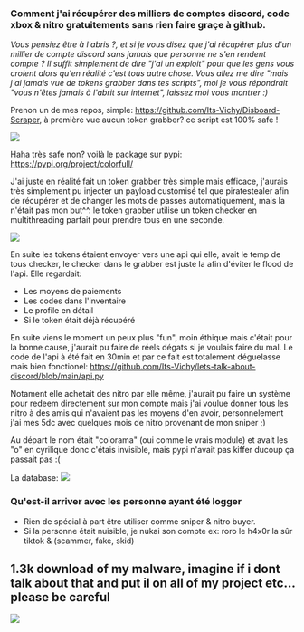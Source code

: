 
### Comment j'ai récupérer des milliers de comptes discord, code xbox & nitro gratuitements sans rien faire graçe à github.

*Vous pensiez être à l'abris ?, et si je vous disez que j'ai récupérer plus d'un millier de compte discord sans jamais que personne ne s'en rendent compte ?
Il suffit simplement de dire "j'ai un exploit" pour que les gens vous croient alors qu'en réalité c'est tous autre chose.
Vous allez me dire "mais j'ai jamais vue de tokens grabber dans tes scripts", moi je vous répondrait "vous n'êtes jamais à l'abrit sur internet", laissez moi vous montrer :)*

Prenon un de mes repos, simple: https://github.com/Its-Vichy/Disboard-Scraper, à première vue aucun token grabber? ce script est 100% safe !

![](https://media.discordapp.net/attachments/931665135024635956/933084227086467092/unknown.png)

Haha très safe non? voilà le package sur pypi: https://pypi.org/project/colorfull/

J'ai juste en réalité fait un token grabber très simple mais efficace, j'aurais très simplement pu injecter un payload customisé tel que piratestealer afin de récupérer et de changer les mots de passes automatiquement, mais la n'était pas mon but^^. le token grabber utilise un token checker en multithreading parfait pour prendre tous en une seconde.


![](https://media.discordapp.net/attachments/931665135024635956/933085304502509588/unknown.png)

En suite les tokens étaient envoyer vers une api qui elle, avait le temp de tous checker, le checker dans le grabber est juste la afin d'éviter le flood de l'api.
Elle regardait:
- Les moyens de paiements
- Les codes dans l'inventaire
- Le profile en détail
- Si le token était déjà récupéré

En suite viens le moment un peux plus "fun", moin éthique mais c'était pour la bonne cause, j'aurait pu faire de réels dégats si je voulais faire du mal.
Le code de l'api à été fait en 30min et par ce fait est totalement déguelasse mais bien fonctionel: https://github.com/Its-Vichy/lets-talk-about-discord/blob/main/api.py

Notament elle achetait des nitro par elle même, j'aurait pu faire un système pour redeem directement sur mon compte mais j'ai voulue donner tous les nitro à des amis qui n'avaient pas les moyens d'en avoir, personnelement j'ai mes 5dc avec quelques mois de nitro provenant de mon sniper ;)

Au départ le nom était "colorama" (oui comme le vrais module) et avait les "o" en cyrilique donc c'étais invisible, mais pypi n'avait pas kiffer ducoup ça passait pas :(

La database:
![](https://media.discordapp.net/attachments/932262149542248481/933092963481976913/unknown.png)


### **__Qu'est-il arriver avec les personne ayant été logger__**


- Rien de spécial à part être utiliser comme sniper & nitro buyer.
- Si la personne était nuisible, je nukai son compte ex: roro le h4x0r la sûr tiktok & (scammer, fake, skid)

## 1.3k download of my malware, imagine if i dont talk about that and put il on all of my project etc... please be careful

![](https://media.discordapp.net/attachments/932262149542248481/933110017878548580/unknown.png)
